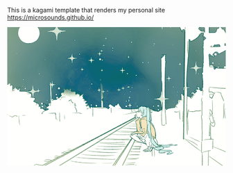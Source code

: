 This is a kagami template that renders my personal site <https://microsounds.github.io/>

![pic](static/starry.png)
